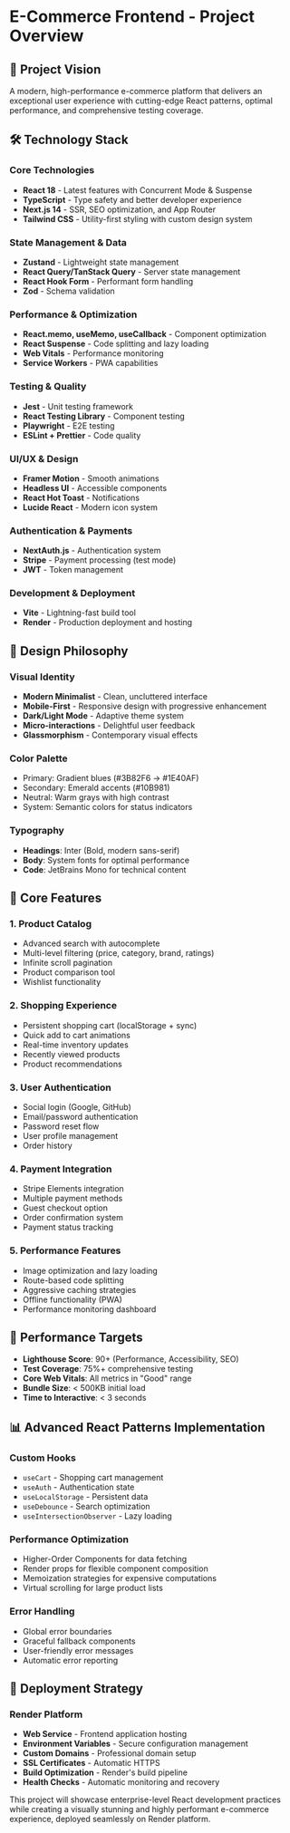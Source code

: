 # E-Commerce Frontend - Project Overview

## 🎯 Project Vision

A modern, high-performance e-commerce platform that delivers an exceptional user experience with cutting-edge React patterns, optimal performance, and comprehensive testing coverage.

## 🛠️ Technology Stack

### **Core Technologies**

- **React 18** - Latest features with Concurrent Mode & Suspense
- **TypeScript** - Type safety and better developer experience
- **Next.js 14** - SSR, SEO optimization, and App Router
- **Tailwind CSS** - Utility-first styling with custom design system

### **State Management & Data**

- **Zustand** - Lightweight state management
- **React Query/TanStack Query** - Server state management
- **React Hook Form** - Performant form handling
- **Zod** - Schema validation

### **Performance & Optimization**

- **React.memo, useMemo, useCallback** - Component optimization
- **React Suspense** - Code splitting and lazy loading
- **Web Vitals** - Performance monitoring
- **Service Workers** - PWA capabilities

### **Testing & Quality**

- **Jest** - Unit testing framework
- **React Testing Library** - Component testing
- **Playwright** - E2E testing
- **ESLint + Prettier** - Code quality

### **UI/UX & Design**

- **Framer Motion** - Smooth animations
- **Headless UI** - Accessible components
- **React Hot Toast** - Notifications
- **Lucide React** - Modern icon system

### **Authentication & Payments**

- **NextAuth.js** - Authentication system
- **Stripe** - Payment processing (test mode)
- **JWT** - Token management

### **Development & Deployment**

- **Vite** - Lightning-fast build tool
- **Render** - Production deployment and hosting

## 🎨 Design Philosophy

### **Visual Identity**

- **Modern Minimalist** - Clean, uncluttered interface
- **Mobile-First** - Responsive design with progressive enhancement
- **Dark/Light Mode** - Adaptive theme system
- **Micro-interactions** - Delightful user feedback
- **Glassmorphism** - Contemporary visual effects

### **Color Palette**

- Primary: Gradient blues (#3B82F6 → #1E40AF)
- Secondary: Emerald accents (#10B981)
- Neutral: Warm grays with high contrast
- System: Semantic colors for status indicators

### **Typography**

- **Headings**: Inter (Bold, modern sans-serif)
- **Body**: System fonts for optimal performance
- **Code**: JetBrains Mono for technical content

## 📱 Core Features

### **1. Product Catalog**

- Advanced search with autocomplete
- Multi-level filtering (price, category, brand, ratings)
- Infinite scroll pagination
- Product comparison tool
- Wishlist functionality

### **2. Shopping Experience**

- Persistent shopping cart (localStorage + sync)
- Quick add to cart animations
- Real-time inventory updates
- Recently viewed products
- Product recommendations

### **3. User Authentication**

- Social login (Google, GitHub)
- Email/password authentication
- Password reset flow
- User profile management
- Order history

### **4. Payment Integration**

- Stripe Elements integration
- Multiple payment methods
- Guest checkout option
- Order confirmation system
- Payment status tracking

### **5. Performance Features**

- Image optimization and lazy loading
- Route-based code splitting
- Aggressive caching strategies
- Offline functionality (PWA)
- Performance monitoring dashboard

## 🎯 Performance Targets

- **Lighthouse Score**: 90+ (Performance, Accessibility, SEO)
- **Test Coverage**: 75%+ comprehensive testing
- **Core Web Vitals**: All metrics in "Good" range
- **Bundle Size**: < 500KB initial load
- **Time to Interactive**: < 3 seconds

## 📊 Advanced React Patterns Implementation

### **Custom Hooks**

- `useCart` - Shopping cart management
- `useAuth` - Authentication state
- `useLocalStorage` - Persistent data
- `useDebounce` - Search optimization
- `useIntersectionObserver` - Lazy loading

### **Performance Optimization**

- Higher-Order Components for data fetching
- Render props for flexible component composition
- Memoization strategies for expensive computations
- Virtual scrolling for large product lists

### **Error Handling**

- Global error boundaries
- Graceful fallback components
- User-friendly error messages
- Automatic error reporting

## 🚀 Deployment Strategy

### **Render Platform**

- **Web Service** - Frontend application hosting
- **Environment Variables** - Secure configuration management
- **Custom Domains** - Professional domain setup
- **SSL Certificates** - Automatic HTTPS
- **Build Optimization** - Render's build pipeline
- **Health Checks** - Automatic monitoring and recovery

This project will showcase enterprise-level React development practices while creating a visually stunning and highly performant e-commerce experience, deployed seamlessly on Render platform.
